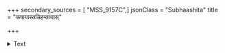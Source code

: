 +++
secondary_sources = [ "MSS_9157C",]
jsonClass = "Subhaashita"
title = "कषायास्तन्निहन्तव्यास्"

+++

<details><summary>Text</summary>

कषायास्तन्निहन्तव्यास् तथा तत्सहचारिणः।  
नोकषायाः शिवद्धारा गलीभूता मुमुक्षुभिः॥
</details>
